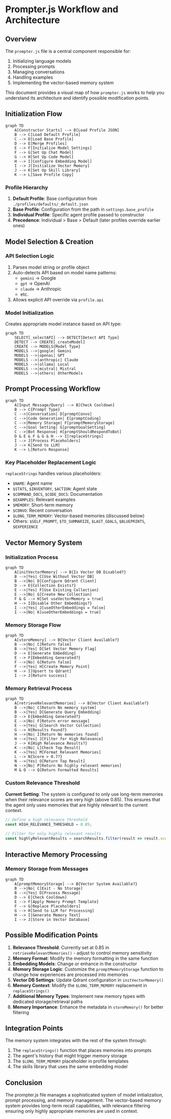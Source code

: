 # Prompter.js Workflow and Architecture

## Overview

The `prompter.js` file is a central component responsible for:
1. Initializing language models
2. Processing prompts
3. Managing conversations
4. Handling examples
5. Implementing the vector-based memory system

This document provides a visual map of how `prompter.js` works to help you understand its architecture and identify possible modification points.

## Initialization Flow

```mermaid
graph TD
    A[Constructor Starts] --> B[Load Profile JSON]
    B --> C[Load Default Profile]
    C --> D[Load Base Profile]
    D --> E[Merge Profiles]
    E --> F[Initialize Model Settings]
    F --> G[Set Up Chat Model]
    G --> H[Set Up Code Model]
    H --> I[Configure Embedding Model]
    I --> J[Initialize Vector Memory]
    J --> K[Set Up Skill Library]
    K --> L[Save Profile Copy]
```

### Profile Hierarchy
1. **Default Profile**: Base configuration from `./profiles/defaults/_default.json`
2. **Base Profile**: Configuration from the path in `settings.base_profile`
3. **Individual Profile**: Specific agent profile passed to constructor
4. **Precedence**: Individual > Base > Default (later profiles override earlier ones)

## Model Selection & Creation

### API Selection Logic
1. Parses model string or profile object
2. Auto-detects API based on model name patterns:
   - `gemini` → Google
   - `gpt` → OpenAI
   - `claude` → Anthropic
   - etc.
3. Allows explicit API override via `profile.api`

### Model Initialization
Creates appropriate model instance based on API type:
```mermaid
graph TD
    SELECT[_selectAPI] --> DETECT[Detect API Type]
    DETECT --> CREATE[_createModel]
    CREATE --> MODELS{Model Type}
    MODELS -->|google| Gemini
    MODELS -->|openai| GPT
    MODELS -->|anthropic| Claude
    MODELS -->|ollama| Local
    MODELS -->|mistral| Mistral
    MODELS -->|others| OtherModels
```

## Prompt Processing Workflow

```mermaid
graph TD
    A[Input Message/Query] --> B[Check Cooldown]
    B --> C{Prompt Type}
    C -->|Conversation| D[promptConvo]
    C -->|Code Generation| E[promptCoding]
    C -->|Memory Storage| F[promptMemoryStorage]
    C -->|Goal Setting| G[promptGoalSetting]
    C -->|Bot Response| H[promptShouldRespondToBot]
    D & E & F & G & H --> I[replaceStrings]
    I --> J[Process Placeholders]
    J --> K[Send to LLM]
    K --> L[Return Response]
```

### Key Placeholder Replacement Logic
`replaceStrings` handles various placeholders:
- `$NAME`: Agent name
- `$STATS`, `$INVENTORY`, `$ACTION`: Agent state
- `$COMMAND_DOCS`, `$CODE_DOCS`: Documentation
- `$EXAMPLES`: Relevant examples
- `$MEMORY`: Short-term memory
- `$CONVO`: Recent conversation
- `$LONG_TERM_MEMORY`: Vector-based memories (discussed below)
- Others: `$SELF_PROMPT`, `$TO_SUMMARIZE`, `$LAST_GOALS`, `$BLUEPRINTS`, `$EXPERIENCE`

## Vector Memory System

### Initialization Process
```mermaid
graph TD
    A[initVectorMemory] --> B{Is Vector DB Disabled?}
    B -->|Yes| C[Use Without Vector DB]
    B -->|No| D[Configure Qdrant Client]
    D --> E{Collection Exists?}
    E -->|Yes| F[Use Existing Collection]
    E -->|No| G[Create New Collection]
    F & G --> H[Set useVectorMemory = true]
    H --> I{Disable Other Embeddings?}
    I -->|Yes| J[useOtherEmbeddings = false]
    I -->|No| K[useOtherEmbeddings = true] 
```

### Memory Storage Flow
```mermaid
graph TD
    A[storeMemory] --> B{Vector Client Available?}
    B -->|No| C[Return false]
    B -->|Yes| D[Set Vector Memory Flag]
    D --> E[Generate Embedding]
    E --> F{Embedding Generated?}
    F -->|No| G[Return false]
    F -->|Yes| H[Create Memory Point]
    H --> I[Upsert to Qdrant]
    I --> J[Return success]
```

### Memory Retrieval Process
```mermaid
graph TD
    A[retrieveRelevantMemories] --> B{Vector Client Available?}
    B -->|No| C[Return No memory system]
    B -->|Yes| D[Generate Query Embedding]
    D --> E{Embedding Generated?}
    E -->|No| F[Return error message]
    E -->|Yes| G[Search Vector Collection]
    G --> H{Results Found?}
    H -->|No| I[Return No memories found]
    H -->|Yes| J[Filter for High Relevance]
    J --> K{High Relevance Results?}
    K -->|No| L[Check Top Result]
    K -->|Yes| M[Format Relevant Memories]
    L --> N{Score > 0.7?}
    N -->|Yes| O[Return Top Result]
    N -->|No| P[Return No highly relevant memories]
    M & O --> Q[Return Formatted Results]
```

### Custom Relevance Threshold
**Current Setting**: The system is configured to only use long-term memories when their relevance scores are very high (above 0.85). This ensures that the agent only uses memories that are highly relevant to the current context.

```javascript
// Define a high relevance threshold
const HIGH_RELEVANCE_THRESHOLD = 0.85;
            
// Filter for only highly relevant results
const highlyRelevantResults = searchResults.filter(result => result.score >= HIGH_RELEVANCE_THRESHOLD);
```

## Interactive Memory Processing

### Memory Storage from Messages
```mermaid
graph TD
    A[promptMemoryStorage] --> B{Vector System Available?}
    B -->|No| C[Exit - No Storage]
    B -->|Yes| D[Process Message]
    D --> E[Check Cooldown]
    E --> F[Apply Memory Prompt Template]
    F --> G[Replace Placeholders]
    G --> H[Send to LLM for Processing]
    H --> I[Generate Memory Text]
    I --> J[Store in Vector Database]
```

## Possible Modification Points

1. **Relevance Threshold**: Currently set at 0.85 in `retrieveRelevantMemories()` - adjust to control memory sensitivity
2. **Memory Format**: Modify the memory formatting in the same function
3. **Embedding Models**: Change or enhance in the constructor
4. **Memory Storage Logic**: Customize the `promptMemoryStorage` function to change how experiences are processed into memories
5. **Vector DB Settings**: Update Qdrant configuration in `initVectorMemory()`
6. **Memory Context**: Modify the `$LONG_TERM_MEMORY` replacement in `replaceStrings()`
7. **Additional Memory Types**: Implement new memory types with dedicated storage/retrieval paths
8. **Memory Importance**: Enhance the metadata in `storeMemory()` for better filtering

## Integration Points

The memory system integrates with the rest of the system through:
1. The `replaceStrings()` function that places memories into prompts
2. The agent's history that might trigger memory storage
3. The `$LONG_TERM_MEMORY` placeholder in profile templates
4. The skills library that uses the same embedding model

## Conclusion

The prompter.js file manages a sophisticated system of model initialization, prompt processing, and memory management. The vector-based memory system provides long-term recall capabilities, with relevance filtering ensuring only highly appropriate memories are used in context.

